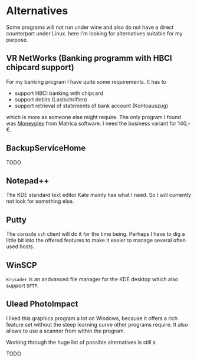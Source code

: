 # Alternatives

Some programs will not run under wine and also do not have a direct counterpart under Linux. here I'm looking for alternatives suitable for my purpose.


## VR NetWorks (Banking programm with HBCI chipcard support)

For my banking program I have quite some requirements. It has to

* support HBCI banking with chipcard
* support debits (Lastschriften)
* support retrieval of statements of bank account (Kontoauszug)

which is more as someone else might require. The only program I found was [Moneyplex](http://www.matrica.de/produkte/produktmpx.html) from Matrica software. I need the business variant for 140,- €.

## BackupServiceHome

TODO

## Notepad++

The KDE standard text editor Kate mainly has what I need. So I will currently not look for something else.

## Putty

The console `ssh` client will do it for the time being. Perhaps I have to dig a little bit into the offered features to make it easier to manage several often used hosts.

## WinSCP

`Krusader` is an andvanced file manager for the KDE desktop which also support `SFTP`.

## Ulead PhotoImpact

I liked this graphics program a lot on Windows, because it offers a rich feature set without the steep learning curve other programs require. It also allows to use a scanner from within the program.

Working through the huge list of possible alternatives is still a 

TODO
